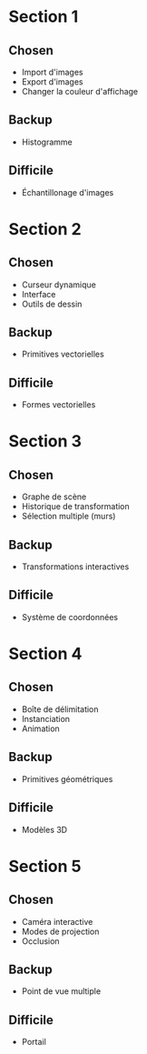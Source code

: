 # Section 1
## Chosen
- Import d'images
- Export d'images
- Changer la couleur d'affichage
## Backup
- Histogramme
## Difficile
- Échantillonage d'images

# Section 2
## Chosen
- Curseur dynamique
- Interface
- Outils de dessin
## Backup
- Primitives vectorielles
## Difficile
- Formes vectorielles

# Section 3
## Chosen
- Graphe de scène
- Historique de transformation
- Sélection multiple (murs)
## Backup
- Transformations interactives
## Difficile
- Système de coordonnées

# Section 4
## Chosen
- Boîte de délimitation
- Instanciation
- Animation
## Backup
- Primitives géométriques
## Difficile
- Modèles 3D

# Section 5
## Chosen
- Caméra interactive
- Modes de projection
- Occlusion
## Backup
- Point de vue multiple
## Difficile
- Portail
